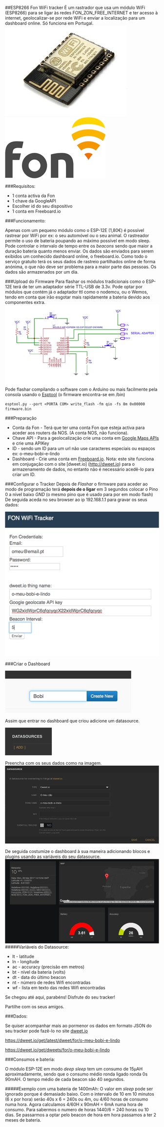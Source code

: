 ##ESP8266 Fon WiFi tracker
É um rastrador que usa um módulo WiFi (ESP8266) para se ligar às redes FON\_ZON\_FREE\_INTERNET e ter acesso à internet, geolocalizar-se por rede WiFi e enviar a localização para um dashboard online. Só funciona em Portugal.
![](images/esp12e.jpg) ![](images/fon.png)



###Requisitos:

- 1 conta activa da Fon
- 1 chave da GoogleAPI 
- Escolher id do seu dispositivo
- 1 conta em Freeboard.io


###Funcionamento:

Apenas com um pequeno módulo como o ESP-12E (1,80€) é possível rastrear por WiFi por ex: o seu automóvel ou o seu animal. O rastreador permite o uso de bateria poupando ao máximo possível em modo sleep. Pode controlar o intervalo de tempo entre os *beacons* sendo que maior a duração bateria quanto menos enviar. Os dados são enviados para serem exibidos um conhecido dashboard online, o freeboard.io.
Como todo o serviço gratuito terá os seus dados de rastreio partilhados online de forma anónima, o que não deve ser problema para a maior parte das pessoas. Os dados são armazenados por um dia.


###Upload do Firmware
Para flashar os módulos tradicionais como o ESP-12E terá de ter um adaptador série TTL-USB de 3.3v. Pode optar por módulos que contém já o adaptador ttl como o nodemcu, ou o Wemos, tendo em conta que irão esgotar mais rapidamente a bateria devido aos componentes extra.
![](images/esquema.png)
Pode flashar compilando o software com o Arduino ou mais facilmente pela consola usando o [Esptool](https://github.com/espressif/esptool) (o firmware encontra-se em /bin)
```
esptool.py --port <PORTA COM> write_flash -fm qio -fs 8m 0x00000 firmware.bin 
```



###Preparação

- Conta da Fon - Terá que ter uma conta Fon que esteja activa para aceder aos routers da NOS. (A conta NOS, não funciona).
- Chave API - Para a geolocalização crie uma conta em [Google Maps APIs](https://developers.google.com/maps/documentation/geolocation/get-api-key) e crie uma APIKey
- ID - sendo um ID para um url não use caracteres especiais ou espaços ex: o-meu-bobi-e-lindo
- Dashboard - Crie uma conta em [Freeboard.io](https://freeboard.io).  Nota: este site funciona em conjugação com o site [dweet.io] (http://dweet.io) para o armazenamento de dados, no entanto não é necessário acedê-lo para criar um ID.



###Configurar o Tracker
Depois de *Flashar* o firmware para aceder ao modo de programação terá **depois de o ligar**  em 3 segundos colocar o Pino 0 a nível baixo *GND* (o mesmo pino que é usado para por em modo flash)
De seguida aceda no seu browser ao ip 192.168.1.1 para gravar os seus dados:

![](images/config.png)


###Criar o Dashboard

![](images/freeboard_create_dashboard.png)

Assim que entrar no dashboard que criou adicione um datasource.

![](images/freeboard_add_datasource.png)

 Preencha com os seus dados como na imagem.
![](images/freeboard_datasource.png)

De seguida costumize o dashboard à sua maneira adicionando blocos e plugins usando as variáveis do seu datasource.
![](images/dashboard.png)
#####Variáveis do Datasource:
- lt - latitude
- ln - longitude
- ac - accuracy (precisão em metros)
- bt - nível da bateria (volts)
- dt - data do último beacon
- nt - número de redes Wifi encontradas
- wf - lista em texto das redes Wifi encontradas

Se chegou até aqui, parabéns! Disfrute do seu tracker!

Partilhe com os seus amigos.


###Dados:

Se quiser acompanhar mais ao pormenor os dados em formato JSON do seu tracker pode fazê-lo no site [dweet.io](https://dweet.io)

https://dweet.io/get/latest/dweet/for/o-meu-bobi-e-lindo

https://dweet.io/get/dweets/for/o-meu-bobi-e-lindo


###Consumos e bateria:

O módulo ESP-12E em modo *deep sleep* tem um consumo de 15µAH aproximadamente, sendo que o consumo médio ronda ligado ronda 0s 90mAH. O tempo médio de cada beacon são 40 segundos.

#####Exemplo com uma bateria de 1400mAh:
O valor em *sleep* pode ser ignorado porque é demasiado baixo. Com o intervalo de 10 em 10 minutos (6 x por hora) serão 40s x 6 = 240s ou 4m, ou 4/60 horas de consumo numa hora. Agora calculamos 4/60H x 90mAH = 6mA numa hora de consumo. Para sabermos o numero de horas 1440/6 = 240 horas ou 10 dias.
Se passarmos a optar pelo beacon de hora em hora passamos a ter 2 meses de bateria.













